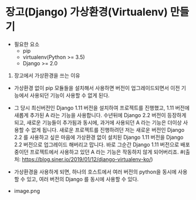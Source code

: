 # 장고(Django) 가상환경(Virtualenv) 만들기
- 필요한 요소
    - pip
    - virtualenv(Python >= 3.5)
    - Django >= 2.0

1) 장고에서 가상환경을 쓰는 이유
- 가상환경 없이 pip 모듈들을 설치해서 사용하면 버전이 업그레이드되면서 이전 기능에서 사용되던 기능이 사용할 수 없게 된다.
- 그 당시 최신버전인 Django 1.11 버전을 설치하여 프로젝트를 진행했고, 1.11 버전에 새롭게 추가된 A 라는 기능을 사용합니다.
수년뒤에 Django 2.2 버전이 등장하게 되고, 새로운 기능들이 추가됨과 동시에, 과거에 사용되던 A 라는 기능은 더이상 사용할 수 없게 됩니다.
새로운 프로젝트를 진행하려던 저는 새로운 버전인 Django 2.2 를 사용하고 싶은 마음에 가상환경 없이 설치된 Django 1.11 버전을 Django 2.2 버전으로 업그레이드 해버리고 맙니다.
바로 그순간 Django 1.11 버전으로 배포중이던 프로젝트에서 사용하고 있던 A 라는 기능은 작동하지 않게 되어버리죠. #(출처: https://blog.siner.io/2019/01/12/django-virtualenv-ko/)

- 가상환경을 사용하게 되면, 하나의 호스트에서 여러 버전의 python을 동시에 사용할 수 있고, 여러 버전의 Django 를 동시에 사용할 수 있다.
- image.png
